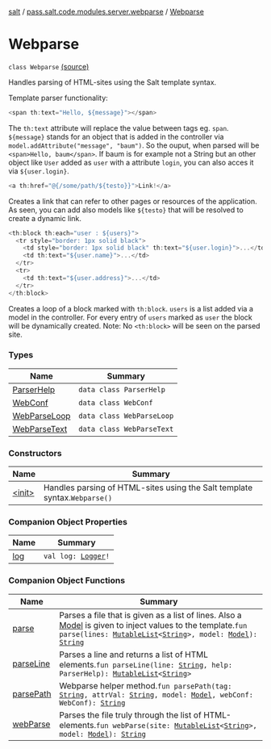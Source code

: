 [salt](../../index.md) / [pass.salt.code.modules.server.webparse](../index.md) / [Webparse](./index.md)

# Webparse

`class Webparse` [(source)](https://github.com/kurbaniec-tgm/salt/tree/master/code/modules/server/webparse/Webparse.kt#L37)

Handles parsing of HTML-sites using the Salt template syntax.

Template parser functionality:

``` js
<span th:text="Hello, ${message}"></span>
```

The `th:text` attribute will replace the value between tags eg. `span`. `${message}` stands for an object that
is added in the controller via `model.addAttribute("message", "baum")`. So the ouput, when parsed will be `<span>Hello, baum</span>`.
If baum is for example not a String but an other object like `User` added as `user` with a attribute `login`, you can also acces it     via `${user.login}`.

``` js
<a th:href="@{/some/path/${testo}}">Link!</a>
```

Creates a link that can refer to other pages or resources of the application. As seen, you can add also models like `${testo}` that     will be resolved to create a dynamic link.

``` js
<th:block th:each="user : ${users}">
  <tr style="border: 1px solid black">
    <td style="border: 1px solid black" th:text="${user.login}">...</td>
    <td th:text="${user.name}">...</td>
  </tr>
  <tr>
    <td th:text="${user.address}">...</td>
  </tr>
</th:block>
```

Creates a loop of a block marked with `th:block`. `users` is a list added via a model in the controller. For every entry of `users`     marked as `user` the block will be dynamically created. Note: No `<th:block>` will be seen on the parsed site.

### Types

| Name | Summary |
|---|---|
| [ParserHelp](-parser-help/index.md) | `data class ParserHelp` |
| [WebConf](-web-conf/index.md) | `data class WebConf` |
| [WebParseLoop](-web-parse-loop/index.md) | `data class WebParseLoop` |
| [WebParseText](-web-parse-text/index.md) | `data class WebParseText` |

### Constructors

| Name | Summary |
|---|---|
| [&lt;init&gt;](-init-.md) | Handles parsing of HTML-sites using the Salt template syntax.`Webparse()` |

### Companion Object Properties

| Name | Summary |
|---|---|
| [log](log.md) | `val log: `[`Logger`](https://docs.oracle.com/javase/6/docs/api/java/util/logging/Logger.html)`!` |

### Companion Object Functions

| Name | Summary |
|---|---|
| [parse](parse.md) | Parses a file that is given as a list of lines. Also a [Model](../-model/index.md) is given to inject values to the template.`fun parse(lines: `[`MutableList`](https://kotlinlang.org/api/latest/jvm/stdlib/kotlin.collections/-mutable-list/index.html)`<`[`String`](https://kotlinlang.org/api/latest/jvm/stdlib/kotlin/-string/index.html)`>, model: `[`Model`](../-model/index.md)`): `[`String`](https://kotlinlang.org/api/latest/jvm/stdlib/kotlin/-string/index.html) |
| [parseLine](parse-line.md) | Parses a line and returns a list of HTML elements.`fun parseLine(line: `[`String`](https://kotlinlang.org/api/latest/jvm/stdlib/kotlin/-string/index.html)`, help: ParserHelp): `[`MutableList`](https://kotlinlang.org/api/latest/jvm/stdlib/kotlin.collections/-mutable-list/index.html)`<`[`String`](https://kotlinlang.org/api/latest/jvm/stdlib/kotlin/-string/index.html)`>` |
| [parsePath](parse-path.md) | Webparse helper method.`fun parsePath(tag: `[`String`](https://kotlinlang.org/api/latest/jvm/stdlib/kotlin/-string/index.html)`, attrVal: `[`String`](https://kotlinlang.org/api/latest/jvm/stdlib/kotlin/-string/index.html)`, model: `[`Model`](../-model/index.md)`, webConf: WebConf): `[`String`](https://kotlinlang.org/api/latest/jvm/stdlib/kotlin/-string/index.html) |
| [webParse](web-parse.md) | Parses the file truly through the list of HTML-elements.`fun webParse(site: `[`MutableList`](https://kotlinlang.org/api/latest/jvm/stdlib/kotlin.collections/-mutable-list/index.html)`<`[`String`](https://kotlinlang.org/api/latest/jvm/stdlib/kotlin/-string/index.html)`>, model: `[`Model`](../-model/index.md)`): `[`String`](https://kotlinlang.org/api/latest/jvm/stdlib/kotlin/-string/index.html) |
